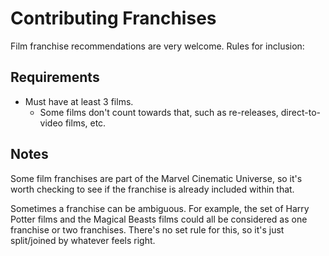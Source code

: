 # Contributing Franchises

Film franchise recommendations are very welcome. Rules for inclusion:

## Requirements
 * Must have at least 3 films.
   * Some films don't count towards that, such as re-releases, direct-to-video films, etc.

## Notes

Some film franchises are part of the Marvel Cinematic Universe, so it's worth checking to see if the franchise is already included within that.

Sometimes a franchise can be ambiguous. For example, the set of Harry Potter films and the Magical Beasts films could all be considered as one franchise or two franchises. There's no set rule for this, so it's just split/joined by whatever feels right.